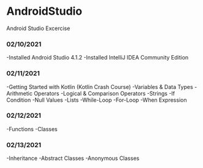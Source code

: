 # AndroidStudio
Android Studio Excercise

### 02/10/2021
-Installed Android Studio 4.1.2
-Installed IntelliJ IDEA Community Edition

### 02/11/2021
-Getting Started with Kotlin (Kotlin Crash Course)
-Variables & Data Types
-Arithmetic Operators
-Logical & Comparison Operators
-Strings
-If Condition
-Null Values
-Lists
-While-Loop
-For-Loop
-When Expression

### 02/12/2021
-Functions
-Classes

### 02/13/2021
-Inheritance
-Abstract Classes
-Anonymous Classes
